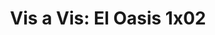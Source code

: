 ---
layout: episodios
title: "Vis a Vis: El Oasis 1x02"
url_serie_padre: 'vis-a-vis-el-oasis/temporada-1'
category: 'series'
capitulo: 'yes'
anio: '2020'
prev: 'capitulo-1'
proximo: 'capitulo-3'
sandbox: allow-same-origin allow-forms
idioma: 'Castellano'
calidad: 'Full HD'
fuente: 'cueva'
reproductores_otros: ["https://gdriveplayer.me/embed2.php?link=OnS4ibyVqB0nn9V%252F0zgI3wO8Synrn%252Bu48k3kz0WRCl7L2Xx0xfq1QLl2TSVAJl6fbBlSNVzEW08rB%252FN3ReIq21ALKrSxGAKGUydvkJFPiUXLCpXEP8zGKiCZ7IgSzQTVyPSw%252FQgXhlDkpoWA8pkckC2r0HuhlkuVQ%252FkUMeEVsK9FBMYq8NfnO1c4g4T5s4OOV5rGSSUKV2hLolqHSMEeJ0","Castellano","https://supervideo.tv/e/p3zjop5jydic","Castellano","https://player.premiumstream.live/player.php?id=NDEzNA&sub=","Castellano","https://api.cuevana3.io/stream/index.php?file=ek5lbm9xYWNrS0xYMTZLa2xNbkdvY3ZTb3BtZng4TGp6ZFpobGFMUGtOelcwcUZmbWRIVzRkakVuS0JnbEplcG1KUnNZSlRTMGViVTBxZGdsdEhPb3R1NWxIMTF1OGJBdHNXaVlLRFNsYkxVMHFhbWt0YmE0OG1ncHBlbHk4WT0","Castellano","https://mstream.space/cvetfqr3e1q6","Castellano"]
reproductores_fembed: ["https://feurl.com/v/-qd5mspp4ywnqe6","Castellano","https://feurl.com/v/8p316s88rrelk--","Castellano"]
clasificacion: '+10'
tags:
- Drama
---